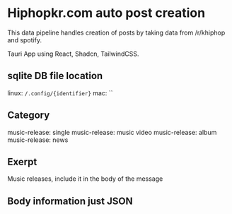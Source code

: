# Hiphopkr.com auto post creation

This data pipeline handles creation of posts by taking data from /r/khiphop and
spotify.

Tauri App using React, Shadcn, TailwindCSS.

## sqlite DB file location
linux: `/.config/{identifier}`
mac: ``

## Category
music-release: single
music-release: music video
music-release: album
music-release: news

## Exerpt

Music releases, include it in the body of the message

## Body information just JSON
